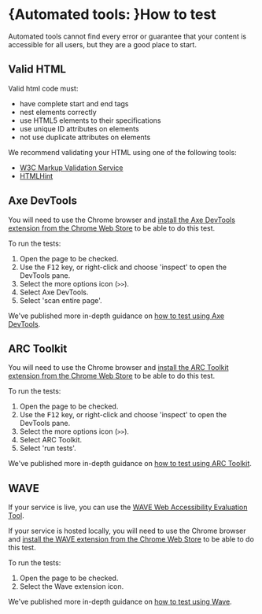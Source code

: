 # {Automated tools: }How to test

Automated tools cannot find every error or guarantee that your content is accessible for all users, but they are a good place to start.

## Valid HTML
Valid html code must:
- have complete start and end tags
- nest elements correctly
- use HTML5 elements to their specifications
- use unique ID attributes on elements
- not use duplicate attributes on elements

We recommend validating your HTML using one of the following tools:
- [W3C Markup Validation Service](/best-practice/validating-html/#w3c-markup-validation-service)
- [HTMLHint](/best-practice/validating-html/#htmlhint)

## Axe DevTools
You will need to use the Chrome browser and [install the Axe DevTools extension from the Chrome Web Store](https://chrome.google.com/webstore/detail/axe-devtools-web-accessib/lhdoppojpmngadmnindnejefpokejbdd?utm_source=chrome-ntp-icon) to be able to do this test.

To run the tests:
1. Open the page to be checked.
2. Use the <kbd>F12</kbd> key, or right-click and choose 'inspect' to open the DevTools pane.
3. Select the more options icon (`>>`).
4. Select Axe DevTools.
5. Select 'scan entire page'.

We've published more in-depth guidance on [how to test using Axe DevTools](/best-practice/automated-testing-using-browser-plugins#arc-toolkit).

## ARC Toolkit
You will need to use the Chrome browser and [install the ARC Toolkit extension from the Chrome Web Store](https://chrome.google.com/webstore/detail/arc-toolkit/chdkkkccnlfncngelccgbgfmjebmkmce?hl=en) to be able to do this test.

To run the tests:
1. Open the page to be checked.
2. Use the <kbd>F12</kbd> key, or right-click and choose 'inspect' to open the DevTools pane.
3. Select the more options icon (`>>`).
4. Select ARC Toolkit.
5. Select 'run tests'.

We've published more in-depth guidance on [how to test using ARC Toolkit](/best-practice/automated-testing-using-browser-plugins#arc-toolkit).

## WAVE
If your service is live, you can use the [WAVE Web Accessibility Evaluation Tool](https://wave.webaim.org/).

If your service is hosted locally, you will need to use the Chrome browser and [install the WAVE extension from the Chrome Web Store](https://chrome.google.com/webstore/detail/wave-evaluation-tool/jbbplnpkjmmeebjpijfedlgcdilocofh?utm_source=chrome-ntp-icon) to be able to do this test.

To run the tests:
1. Open the page to be checked.
2. Select the Wave extension icon.

We've published more in-depth guidance on [how to test using Wave](/best-practice/automated-testing-using-browser-plugins#wave).

